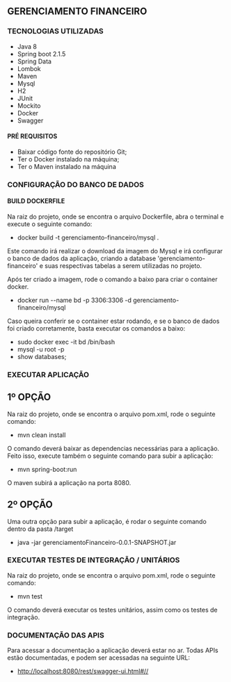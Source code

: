 ## GERENCIAMENTO FINANCEIRO

### TECNOLOGIAS UTILIZADAS
* Java 8
* Spring boot 2.1.5
* Spring Data
* Lombok
* Maven
* Mysql
* H2
* JUnit
* Mockito
* Docker
* Swagger


#### PRÉ REQUISITOS
- Baixar código fonte do repositório Git;
- Ter o Docker instalado na máquina;
- Ter o Maven instalado na máquina


### CONFIGURAÇÃO DO BANCO DE DADOS
#### BUILD DOCKERFILE 
Na raiz do projeto, onde se encontra o arquivo Dockerfile, abra o terminal e execute o seguinte comando: <br>
* docker build -t gerenciamento-financeiro/mysql .

Este comando irá realizar o download da imagem do Mysql e irá configurar o banco de dados da aplicação, 
criando a database 'gerenciamento-financeiro' e suas respectivas tabelas a serem utilizadas no projeto. 

Após ter criado a imagem, rode o comando a baixo para criar o container docker.
* docker run --name bd -p 3306:3306 -d gerenciamento-financeiro/mysql

Caso queira conferir se o container estar rodando, e se o banco de dados foi criado corretamente, basta executar os 
comandos a baixo:
 
* sudo docker exec -it bd /bin/bash
* mysql -u root -p
* show databases;


### EXECUTAR APLICAÇÃO
## 1º OPÇÃO
Na raiz do projeto, onde se encontra o arquivo pom.xml, rode o seguinte comando:
* mvn clean install

O comando deverá baixar as dependencias necessárias para a aplicação. Feito isso, execute também o seguinte comando para 
subir a aplicação:
* mvn spring-boot:run

O maven subirá a aplicação na porta 8080.

## 2º OPÇÃO
Uma outra opção para subir a aplicação, é rodar o seguinte comando dentro da pasta /target
* java -jar gerenciamentoFinanceiro-0.0.1-SNAPSHOT.jar


### EXECUTAR TESTES DE INTEGRAÇÃO / UNITÁRIOS
Na raiz do projeto, onde se encontra o arquivo pom.xml, rode o seguinte comando:
* mvn test

O comando deverá executar os testes unitários, assim como os testes de integração.


### DOCUMENTAÇÃO DAS APIS
Para acessar a documentação a aplicação deverá estar no ar. Todas APIs estão documentadas, e podem ser acessadas na 
seguinte URL:
 * <a href="http://localhost:8080/rest/swagger-ui.html#/">http://localhost:8080/rest/swagger-ui.html#//</a>
